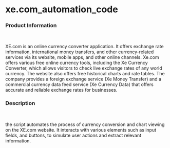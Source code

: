 # xe.com_automation_code
<h3>Product Information</h3><br>
<p> XE.com is an online currency converter application. It offers exchange rate information, international money transfers, and other currency-related services via its website, mobile apps, and other online channels.
Xe.com offers various free online currency tools, including the Xe Currency Converter, which allows visitors to check live exchange rates of any world currency. The website also offers free historical charts and rate tables. The company provides a foreign exchange service (Xe Money Transfer) and a commercial currency data feed service (Xe Currency Data) that offers accurate and reliable exchange rates for businesses. </p>

<h3>Description</h3><br>
<p>the script automates the process of currency conversion and chart viewing on the XE.com website. It interacts with various elements such as input fields, and buttons, to simulate user actions and extract relevant information.</p>
